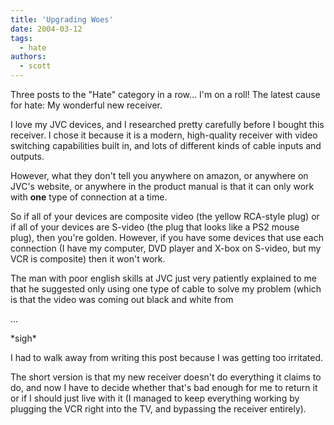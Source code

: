 ```yaml
---
title: 'Upgrading Woes'
date: 2004-03-12
tags:
  - hate
authors:
  - scott
---
```


Three posts to the "Hate" category in a row... I'm on a roll! The latest cause for hate: My wonderful new receiver.

I love my JVC devices, and I researched pretty carefully before I bought this receiver. I chose it because it is a modern, high-quality receiver with video switching capabilities built in, and lots of different kinds of cable inputs and outputs.

However, what they don't tell you anywhere on amazon, or anywhere on JVC's website, or anywhere in the product manual is that it can only work with **one** type of connection at a time.

So if all of your devices are composite video (the yellow RCA-style plug) or if all of your devices are S-video (the plug that looks like a PS2 mouse plug), then you're golden. However, if you have some devices that use each connection (I have my computer, DVD player and X-box on S-video, but my VCR is composite) then it won't work.

The man with poor english skills at JVC just very patiently explained to me that he suggested only using one type of cable to solve my problem (which is that the video was coming out black and white from

...

\*sigh\*

I had to walk away from writing this post because I was getting too irritated.

The short version is that my new receiver doesn't do everything it claims to do, and now I have to decide whether that's bad enough for me to return it or if I should just live with it (I managed to keep everything working by plugging the VCR right into the TV, and bypassing the receiver entirely).
